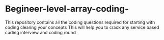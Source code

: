 # Begineer-level-array-coding- 
This repository contains all the coding questions required for starting with coding clearing your concepts
This will help you to crack any service based coding interview and coding round
